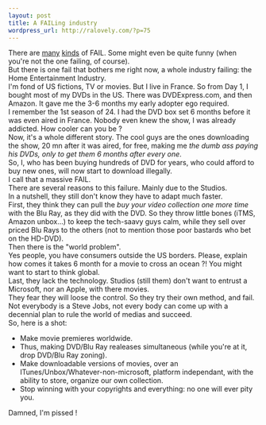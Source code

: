 ```yaml
--- 
layout: post
title: A FAILing industry
wordpress_url: http://ralovely.com/?p=75
---
```

There are [many](http://failblog.wordpress.com/ "failblog") [kinds](http://www.shipmentoffail.com/ "Shipment of fail") of FAIL. Some might even be quite funny (when you're not the one failing, of course).  
But there is one fail that bothers me right now, a whole industry failing: the Home Entertainment Industry.  
I'm fond of US fictions, TV or movies. But I live in France. So from Day 1, I bought most of my DVDs in the US. There was DVDExpress.com, and then Amazon. It gave me the 3-6 months my early adopter ego required.  
I remember the 1st season of 24. I had the DVD box set 6 months before it was even aired in France. Nobody even knew the show, I was already addicted. How cooler can you be ?  
Now, it's a whole different story. The cool guys are the ones downloading the show, 20 mn after it was aired, for free, making me _the dumb ass paying his DVDs, only to get them 6 months after every one_.  
So, I, who has been buying hundreds of DVD for years, who could afford to buy new ones, will now start to download illegally.  
I call that a massive FAIL.  
There are several reasons to this failure. Mainly due to the Studios.  
In a nutshell, they still don't know they have to adapt much faster.  
First, they think they can pull the _buy your video collection one more time_ with the Blu Ray, as they did with the DVD. So they throw little bones (iTMS, Amazon unbox...) to keep the tech-saavy guys calm, while they sell over priced Blu Rays to the others (not to mention those poor bastards who bet on the HD-DVD).  
Then there is the "world problem".  
Yes people, you have consumers outside the US borders. Please, explain how comes it takes 6 month for a movie to cross an ocean ?! You might want to start to think global.  
Last, they lack the technology. Studios (still them) don't want to entrust a Microsoft, nor an Apple, with there movies.  
They fear they will loose the control. So they try their own method, and fail. Not everybody is a Steve Jobs, not every body can come up with a decennial plan to rule the world of medias and succeed.  
So, here is a shot:
* Make movie premieres worldwide.
* Thus, making DVD/Blu Ray realeases simultaneous (while you're at it, drop DVD/Blu Ray zoning).
* Make downloadable versions of movies, over an ITunes/Unbox/Whatever-non-microsoft, platform independant, with the ability to store, organize our own collection. 
* Stop winning with your copyrights and everything: no one will ever pity you.

Damned, I'm pissed !